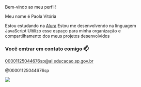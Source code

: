 Bem-vindo ao meu perfil!

Meu nome é Paola Vitória

Estou estudando na [Alura](https://www.alura.com.br)
Estou me desenvolvendo na linguagem JavaScript
Ultilizo esse espaço para minha organização e compartilhamento dos meus projetos desenvolvidos

### Você emtrar em contato comigo 📫

00001125044676sp@al.educacao.sp.gov.br

@00001125044676sp

![](https://media.tenor.com/6nASl7H72_0AAAAi/%D0%B3%D1%83%D0%B1%D0%BA%D0%B0-%D0%B1%D0%BE%D0%B1-%D0%B3%D1%83%D0%B1%D0%BA%D0%B0-%D0%B1%D0%BE%D0%B1-%D1%82%D0%B0%D0%BD%D1%86%D1%83%D0%B5%D1%82.gif)
